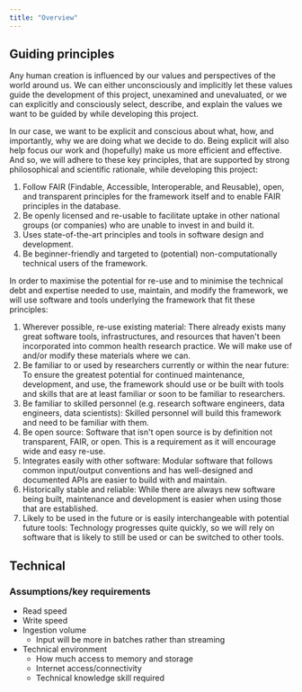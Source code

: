 ```yaml
---
title: "Overview"
---
```


## Guiding principles

Any human creation is influenced by our values and perspectives of the
world around us. We can either unconsciously and implicitly let these
values guide the development of this project, unexamined and
unevaluated, or we can explicitly and consciously select, describe, and
explain the values we want to be guided by while developing this
project.

In our case, we want to be explicit and conscious about what, how, and
importantly, why we are doing what we decide to do. Being explicit will
also help focus our work and (hopefully) make us more efficient and
effective. And so, we will adhere to these key principles, that are
supported by strong philosophical and scientific rationale, while
developing this project:

1.  Follow FAIR (Findable, Accessible, Interoperable, and Reusable),
    open, and transparent principles for the framework itself and to
    enable FAIR principles in the database.
2.  Be openly licensed and re-usable to facilitate uptake in other
    national groups (or companies) who are unable to invest in and build
    it.
3.  Uses state-of-the-art principles and tools in software design and
    development.
4.  Be beginner-friendly and targeted to (potential) non-computationally
    technical users of the framework.

In order to maximise the potential for re-use and to minimise the
technical debt and expertise needed to use, maintain, and modify the
framework, we will use software and tools underlying the framework that
fit these principles:

1.  Wherever possible, re-use existing material: There already exists
    many great software tools, infrastructures, and resources that
    haven't been incorporated into common health research practice. We
    will make use of and/or modify these materials where we can.
2.  Be familiar to or used by researchers currently or within the near
    future: To ensure the greatest potential for continued maintenance,
    development, and use, the framework should use or be built with
    tools and skills that are at least familiar or soon to be familiar
    to researchers.
3.  Be familiar to skilled personnel (e.g. research software engineers,
    data engineers, data scientists): Skilled personnel will build this
    framework and need to be familiar with them.
4.  Be open source: Software that isn't open source is by definition not
    transparent, FAIR, or open. This is a requirement as it will
    encourage wide and easy re-use.
5.  Integrates easily with other software: Modular software that follows
    common input/output conventions and has well-designed and documented
    APIs are easier to build with and maintain.
6.  Historically stable and reliable: While there are always new
    software being built, maintenance and development is easier when
    using those that are established.
7.  Likely to be used in the future or is easily interchangeable with
    potential future tools: Technology progresses quite quickly, so we
    will rely on software that is likely to still be used or can be
    switched to other tools.

## Technical

### Assumptions/key requirements

-   Read speed
-   Write speed
-   Ingestion volume
    -   Input will be more in batches rather than streaming
-   Technical environment
    -   How much access to memory and storage
    -   Internet access/connectivity
    -   Technical knowledge skill required

